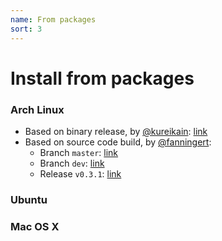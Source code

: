 ```yaml
---
name: From packages
sort: 3
---
```


# Install from packages

### Arch Linux

- Based on binary release, by [@kureikain](https://github.com/kureikain): [link](https://aur.archlinux.org/packages/gogs/)
- Based on source code build, by [@fanningert](https://github.com/fanningert):
	- Branch `master`: [link](https://aur.archlinux.org/packages/gogs-git/)
	- Branch `dev`: [link](https://aur.archlinux.org/packages/gogs-git-dev/)
	- Release `v0.3.1`: [link](https://aur.archlinux.org/packages/gogs/)

### Ubuntu

### Mac OS X
